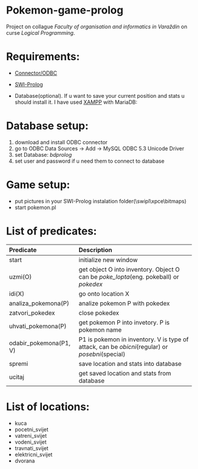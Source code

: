 # Pokemon-game-prolog
  Project on collague *Faculty of organisation and informatics in Varaždin* on curse *Logical Programming*.

# Requirements:

  - [Connector/ODBC](http://dev.mysql.com/downloads/connector/odbc/) 
  
  - [SWI-Prolog](http://www.swi-prolog.org/)
  
  - Database(optional). If u want to save your current position and stats u should install it. I have used [XAMPP](https://www.apachefriends.org/index.html) with MariaDB:        
 
# Database setup:
  1. download and install ODBC connector
  2. go to ODBC Data Sources -> Add -> MySQL ODBC 5.3 Unicode Driver
  3. set Database: *bdprolog* 
  4. set user and password if u need them to connect to database
  

# Game setup:
 - put pictures in your SWI-Prolog instalation folder(\swipl\xpce\bitmaps)
 - start pokemon.pl

# List of predicates: 
| Predicate | Description |
| :-------- | :---------- |
| start | initialize new window |
| uzmi(O) | get object O into inventory. Object O can be *poke_lopta*(eng. pokeball) or *pokedex* |
| idi(X) | go onto location X |
| analiza_pokemona(P) | analize pokemon P with pokedex |
| zatvori_pokedex | close pokedex |
| uhvati_pokemona(P) | get pokemon P into invetory. P is pokemon name |
| odabir_pokemona(P1, V) | P1 is pokemon in inventory. V is type of attack, can be *obicni*(regular) or *posebni*(special) |
| spremi | save location and stats into database |
| ucitaj | get saved location and stats from database |

# List of locations:
  - kuca
  - pocetni_svijet
  - vatreni_svijet
  - vodeni_svijet
  - travnati_svijet
  - elektricni_svijet
  - dvorana
  
